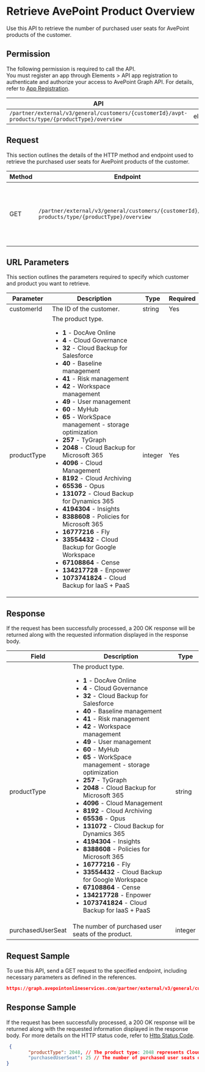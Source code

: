 # Retrieve AvePoint Product Overview

Use this API to retrieve the number of purchased user seats for AvePoint products of the customer.

 ## Permission

The following permission is required to call the API.  
You must register an app through Elements > API app registration to authenticate and authorize your access to AvePoint Graph API. For details, refer to [App Registration](../../../elements/register-app.md).

| API | Permission  |
|-----------|--------|
| `/partner/external/v3/general/customers/{customerId}/avpt-products/type/{productType}/overview`|elements.license.read.all|  

## Request

This section outlines the details of the HTTP method and endpoint used to retrieve the purchased user seats for AvePoint products of the customer.

| Method | Endpoint | Description |
|-----------|--------|------------|
| GET | `/partner/external/v3/general/customers/{customerId}/avpt-products/type/{productType}/overview` | Retrieve the purchased user seats for AvePoint products of the customer.|
 
## URL Parameters

This section outlines the parameters required to specify which customer and product you want to retrieve.

| Parameter | Description | Type | Required |
| --- | --- | --- | --- |
| customerId | The ID of the customer.    | string | Yes |
| productType | The product type.<ul><li>**1** - DocAve Online</li><li>**4** - Cloud Governance</li><li>**32** - Cloud Backup for Salesforce</li><li>**40** - Baseline management</li><li>**41** - Risk management</li><li>**42** - Workspace management</li><li>**49** - User management</li><li>**60** - MyHub</li><li>**65** - WorkSpace management - storage optimization</li><li>**257** - TyGraph</li><li>**2048** - Cloud Backup for Microsoft 365</li><li>**4096** - Cloud Management</li><li>**8192** - Cloud Archiving</li><li>**65536** - Opus</li><li>**131072** - Cloud Backup for Dynamics 365</li><li>**4194304** - Insights</li><li>**8388608** - Policies for Microsoft 365</li><li>**16777216** - Fly</li><li>**33554432** - Cloud Backup for Google Workspace</li><li>**67108864** - Cense</li><li>**134217728** - Enpower</li><li>**1073741824** - Cloud Backup for IaaS + PaaS</li></ul> | integer    | Yes |

## Response

If the request has been successfully processed, a 200 OK response will be returned along with the requested information displayed in the response body.
 
| Field | Description | Type |
| --- | --- | --- |
| productType       | The product type.<ul><li>**1** - DocAve Online</li><li>**4** - Cloud Governance</li><li>**32** - Cloud Backup for Salesforce</li><li>**40** - Baseline management</li><li>**41** - Risk management</li><li>**42** - Workspace management</li><li>**49** - User management</li><li>**60** - MyHub</li><li>**65** - WorkSpace management - storage optimization</li><li>**257** - TyGraph</li><li>**2048** - Cloud Backup for Microsoft 365</li><li>**4096** - Cloud Management</li><li>**8192** - Cloud Archiving</li><li>**65536** - Opus</li><li>**131072** - Cloud Backup for Dynamics 365</li><li>**4194304** - Insights</li><li>**8388608** - Policies for Microsoft 365</li><li>**16777216** - Fly</li><li>**33554432** - Cloud Backup for Google Workspace</li><li>**67108864** - Cense</li><li>**134217728** - Enpower</li><li>**1073741824** - Cloud Backup for IaaS + PaaS</li></ul>                           | string |
| purchasedUserSeat | The number of purchased user seats of the product.                 | integer |

## Request Sample
To use this API, send a GET request to the specified endpoint, including necessary parameters as defined in the references.
```json
https://graph.avepointonlineservices.com/partner/external/v3/general/customers/f162****-b9d4-****-a165-97db****fc15/avpt-products/type/2048/overview
```
 
## Response Sample
If the request has been successfully processed, a 200 OK response will be returned along with the requested information displayed in the response body.
For more details on the HTTP status code, refer to [Http Status Code](../../Use-AvePoint-Graph-API.md#http-status-code).
```json
 {
        "productType": 2048, // The product type: 2048 represents Cloud Backup for Microsoft 365
        "purchasedUserSeat": 25 // The number of purchased user seats of the customer
}
```